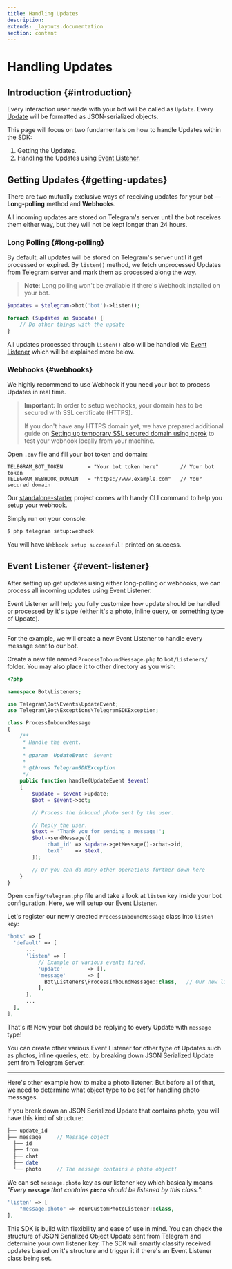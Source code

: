 ```yaml
---
title: Handling Updates
description:
extends: _layouts.documentation
section: content
---
```


# Handling Updates

## Introduction {#introduction}

Every interaction user made with your bot will be called as `Update`. Every [Update](https://core.telegram.org/bots/api#update) will be formatted as JSON-serialized objects.

This page will focus on two fundamentals on how to handle Updates within the SDK:

1. Getting the Updates.
2. Handling the Updates using [Event Listener](#event-listener).

## Getting Updates {#getting-updates}

There are two mutually exclusive ways of receiving updates for your bot — **Long-polling** method and **Webhooks**.

All incoming updates are stored on Telegram's server until the bot receives them either way, but they will not be kept longer than 24 hours.

### Long Polling {#long-polling}

By default, all updates will be stored on Telegram's server until it get processed or expired. By `listen()` method, we fetch unprocessed Updates from Telegram server and mark them as processed along the way.

> **Note**: Long polling won't be available if there's Webhook installed on your bot.

```php
$updates = $telegram->bot('bot')->listen();

foreach ($updates as $update) {
    // Do other things with the update
}
```

All updates processed through `listen()` also will be handled via [Event Listener](#event-listener) which will be explained more below.

### Webhooks {#webhooks}

We highly recommend to use Webhook if you need your bot to process Updates in real time.

> **Important:** In order to setup webhooks, your domain has to be secured with SSL certificate (HTTPS).
>
> If you don't have any HTTPS domain yet, we have prepared additional guide on [Setting up temporary SSL secured domain using ngrok](#) to test your webhook locally from your machine.

Open `.env` file and fill your bot token and domain:

```env
TELEGRAM_BOT_TOKEN        = "Your bot token here"       // Your bot token
TELEGRAM_WEBHOOK_DOMAIN   = "https://www.example.com"   // Your secured domain
```

Our [standalone-starter](https://github.com/telegram-bot-sdk/standalone-starter) project comes with handy CLI command to help you setup your webhook.

Simply run on your console:

```bash
$ php telegram setup:webhook
```

You will have `Webhook setup successful!` printed on success.

## Event Listener {#event-listener}

After setting up get updates using either long-polling or webhooks, we can process all incoming updates using Event Listener.

Event Listener will help you fully customize how update should be handled or processed by it's type (either it's a photo, inline query, or something type of Update).

---

For the example, we will create a new Event Listener to handle every message sent to our bot.

Create a new file named `ProcessInboundMessage.php` to `bot/Listeners/` folder. You may also place it to other directory as you wish:

```php
<?php

namespace Bot\Listeners;

use Telegram\Bot\Events\UpdateEvent;
use Telegram\Bot\Exceptions\TelegramSDKException;

class ProcessInboundMessage
{
    /**
     * Handle the event.
     *
     * @param  UpdateEvent  $event
     *
     * @throws TelegramSDKException
     */
    public function handle(UpdateEvent $event)
    {
        $update = $event->update;
        $bot = $event->bot;

        // Process the inbound photo sent by the user.

        // Reply the user.
        $text = 'Thank you for sending a message!';
        $bot->sendMessage([
            'chat_id' => $update->getMessage()->chat->id,
            'text'    => $text,
        ]);

        // Or you can do many other operations further down here
    }
}
```

Open `config/telegram.php` file and take a look at `listen` key inside your bot configuration. Here, we will setup our Event Listener.

Let's register our newly created `ProcessInboundMessage` class into `listen` key:

```php
'bots' => [
  'default' => [
      ...
      'listen' => [
          // Example of various events fired.
          'update'        => [],
          'message'       => [
            Bot\Listeners\ProcessInboundMessage::class,   // Our new listener
          ],
      ],
      ...
  ],
],
```

That's it! Now your bot should be replying to every Update with `message` type!

You can create other various Event Listener for other type of Updates such as photos, inline queries, etc. by breaking down JSON Serialized Update sent from Telegram Server.

---

Here's other example how to make a photo listener. But before all of that, we need to determine what object type to be set for handling photo messages.

If you break down an JSON Serialized Update that contains photo, you will have this kind of structure:

```php
├── update_id
├── message     // Message object
  ├── id
  ├── from
  ├── chat
  ├── date
  └── photo     // The message contains a photo object!
```

We can set `message.photo` key as our listener key which basically means _"Every **`message`** that contains **`photo`** should be listened by this class."_:

```php
'listen' => [
    "message.photo" => YourCustomPhotoListener::class,
],
```
This SDK is build with flexibility and ease of use in mind. You can check the structure of JSON Serialized Object Update sent from Telegram and determine your own listener key. The SDK will smartly classify received updates based on it's structure and trigger it if there's an Event Listener class being set.
